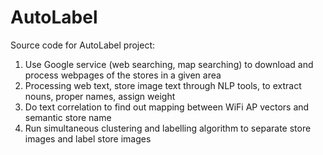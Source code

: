# AutoLabel

Source code for AutoLabel project:

1. Use Google service (web searching, map searching) to download and process webpages of the stores in a given area
2. Processing web text, store image text through NLP tools, to extract nouns, proper names, assign weight
3. Do text correlation to find out mapping between WiFi AP vectors and semantic store name
4. Run simultaneous clustering and labelling algorithm to separate store images and label store images

